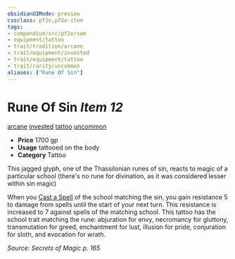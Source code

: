 ```yaml
---
obsidianUIMode: preview
cssclass: pf2e,pf2e-item
tags:
- compendium/src/pf2e/som
- equipment/tattoo
- trait/tradition/arcane
- trait/equipment/invested
- trait/equipment/tattoo
- trait/rarity/uncommon
aliases: ["Rune Of Sin"]
---
```

# Rune Of Sin *Item 12*  
[arcane](arcane.md)  [invested](invested.md)  [tattoo](tattoo-lowg.md)  [uncommon](uncommon.md)  

- **Price** 1700 gp
- **Usage** tattooed on the body
- **Category** Tattoo

This jagged glyph, one of the Thassilonian runes of sin, reacts to magic of a particular school (there's no rune for divination, as it was considered lesser within sin magic)

When you [Cast a Spell](cast-a-spell.md) of the school matching the sin, you gain resistance 5 to damage from spells until the start of your next turn. This resistance is increased to 7 against spells of the matching school. This tattoo has the school trait matching the rune: abjuration for envy, necromancy for gluttony, transmutation for greed, enchantment for lust, illusion for pride, conjuration for sloth, and evocation for wrath.

*Source: Secrets of Magic p. 165*